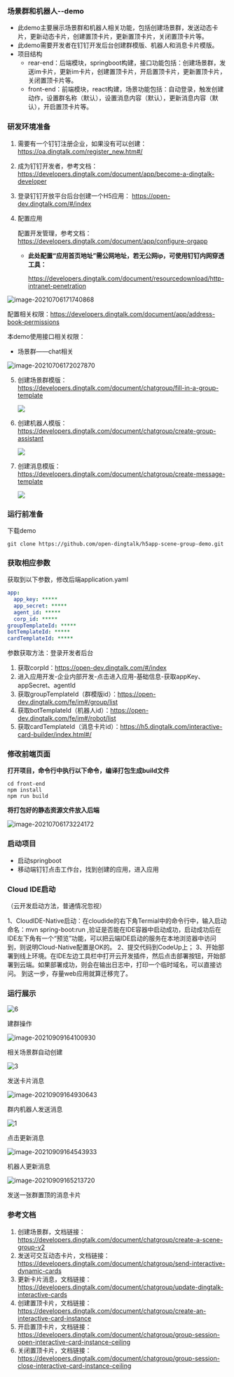 ### 场景群和机器人--demo

- 此demo主要展示场景群和机器人相关功能，包括创建场景群，发送动态卡片，更新动态卡片，创建置顶卡片，更新置顶卡片，关闭置顶卡片等。
- 此demo需要开发者在钉钉开发后台创建群模版、机器人和消息卡片模版。
- 项目结构
  - rear-end：后端模块，springboot构建，接口功能包括：创建场景群，发送im卡片，更新im卡片，创建置顶卡片，开启置顶卡片，更新置顶卡片，关闭置顶卡片等。
  - front-end：前端模块，react构建，场景功能包括：自动登录，触发创建动作，设置群名称（默认），设置消息内容（默认），更新消息内容（默认），开启置顶卡片等。

### 研发环境准备

1. 需要有一个钉钉注册企业，如果没有可以创建：https://oa.dingtalk.com/register_new.htm#/

2. 成为钉钉开发者，参考文档：https://developers.dingtalk.com/document/app/become-a-dingtalk-developer

3. 登录钉钉开放平台后台创建一个H5应用： https://open-dev.dingtalk.com/#/index

4. 配置应用

   配置开发管理，参考文档：https://developers.dingtalk.com/document/app/configure-orgapp

   - **此处配置“应用首页地址”需公网地址，若无公网ip，可使用钉钉内网穿透工具：**

     https://developers.dingtalk.com/document/resourcedownload/http-intranet-penetration

![image-20210706171740868](https://img.alicdn.com/imgextra/i4/O1CN01C9ta8k1L3KzzYEPiH_!!6000000001243-2-tps-953-517.png)



配置相关权限：https://developers.dingtalk.com/document/app/address-book-permissions

本demo使用接口相关权限：

- 场景群——chat相关

![image-20210706172027870](https://img.alicdn.com/imgextra/i3/O1CN016WCr6428wDdBhkWi6_!!6000000007996-2-tps-1358-571.png)

5. 创建场景群模版：https://developers.dingtalk.com/document/chatgroup/fill-in-a-group-template

   ![](https://img.alicdn.com/imgextra/i3/O1CN01SjFrwQ1jIxITqcA6S_!!6000000004526-2-tps-1212-249.png)

6. 创建机器人模版：https://developers.dingtalk.com/document/chatgroup/create-group-assistant

   ![](https://img.alicdn.com/imgextra/i4/O1CN01DbuTUs1LWeMSsT0vo_!!6000000001307-2-tps-1228-246.png)

7. 创建消息模版：https://developers.dingtalk.com/document/chatgroup/create-message-template

   ![](https://img.alicdn.com/imgextra/i1/O1CN01soEyzL23BR6weVtx5_!!6000000007217-2-tps-1175-266.png)

### 运行前准备

 下载demo

```shell
git clone https://github.com/open-dingtalk/h5app-scene-group-demo.git
```

### 获取相应参数

获取到以下参数，修改后端application.yaml

```yaml
app:
  app_key: *****
  app_secret: *****
  agent_id: *****
  corp_id: *****
groupTemplateId: *****
botTemplateId: *****
cardTemplateId: *****
```

参数获取方法：登录开发者后台

1. 获取corpId：https://open-dev.dingtalk.com/#/index
2. 进入应用开发-企业内部开发-点击进入应用-基础信息-获取appKey、appSecret、agentId
3. 获取groupTemplateId（群模版id）：https://open-dev.dingtalk.com/fe/im#/group/list
4. 获取botTemplateId（机器人id）：https://open-dev.dingtalk.com/fe/im#/robot/list 
5. 获取cardTemplateId（消息卡片id）：https://h5.dingtalk.com/interactive-card-builder/index.html#/

### 修改前端页面

**打开项目，命令行中执行以下命令，编译打包生成build文件**

```shell
cd front-end
npm install
npm run build
```

**将打包好的静态资源文件放入后端**

![image-20210706173224172](https://img.alicdn.com/imgextra/i2/O1CN01QLp1Qw1TCVrPddfjZ_!!6000000002346-2-tps-322-521.png)

### 启动项目

- 启动springboot
- 移动端钉钉点击工作台，找到创建的应用，进入应用

### Cloud IDE启动

（云开发启动方法，普通情况忽视）

1、CloudIDE-Native启动：在cloudide的右下角Termial中的命令行中，输入启动命名：mvn spring-boot:run ,验证是否能在IDE容器中启动成功，启动成功后在IDE左下角有一个“预览”功能，可以把云端IDE启动的服务在本地浏览器中访问到，则说明Cloud-Native配置是OK的。 2、提交代码到CodeUp上； 3、开始部署到线上环境。在IDE左边工具栏中打开云开发插件，然后点击部署按钮，开始部署到云端。如果部署成功，则会在输出日志中，打印一个临时域名，可以直接访问。 到这一步，存量web应用就算迁移完了。

### 运行展示

![6](https://img.alicdn.com/imgextra/i3/O1CN01R0Xgm81UZF9wCQaJy_!!6000000002531-2-tps-497-572.png)

建群操作

![image-20210909164100930](https://img.alicdn.com/imgextra/i4/O1CN01GwFceT27LkUcaYELO_!!6000000007781-2-tps-341-639.png)

相关场景群自动创建

![3](https://img.alicdn.com/imgextra/i1/O1CN01t8pdph1pyzLx0CsMR_!!6000000005430-2-tps-496-400.png)

发送卡片消息

![image-20210909164930643](https://img.alicdn.com/imgextra/i4/O1CN01w0bMqC1SnK5hm28Wr_!!6000000002291-2-tps-335-465.png)

群内机器人发送消息

![1 ](https://img.alicdn.com/imgextra/i2/O1CN01tDJJLV22Vl53jgTyp_!!6000000007126-2-tps-497-586.png)

点击更新消息

![image-20210909164543933](https://img.alicdn.com/imgextra/i4/O1CN01L5dz6Z1elHiUfHf6D_!!6000000003911-2-tps-331-478.png)

机器人更新消息

![image-20210909165213720](https://img.alicdn.com/imgextra/i1/O1CN01sM0TDV1VE0OYzQiaC_!!6000000002620-2-tps-330-238.png)

发送一张群置顶的消息卡片



### 参考文档

1. 创建场景群，文档链接：https://developers.dingtalk.com/document/chatgroup/create-a-scene-group-v2
2. 发送可交互动态卡片，文档链接：https://developers.dingtalk.com/document/chatgroup/send-interactive-dynamic-cards
3. 更新卡片消息，文档链接：https://developers.dingtalk.com/document/chatgroup/update-dingtalk-interactive-cards
4. 创建置顶卡片，文档链接：https://developers.dingtalk.com/document/chatgroup/create-an-interactive-card-instance
5. 开启置顶卡片，文档链接：https://developers.dingtalk.com/document/chatgroup/group-session-open-interactive-card-instance-ceiling
6. 关闭置顶卡片，文档链接：https://developers.dingtalk.com/document/chatgroup/group-session-close-interactive-card-instance-ceiling
